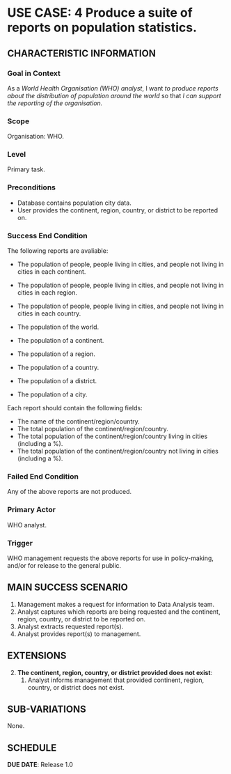 # USE CASE: 4 Produce a suite of reports on population statistics.
## CHARACTERISTIC INFORMATION

### Goal in Context

As a *World Health Organisation (WHO) analyst*, I want *to produce reports about the distribution of population around the world* so that *I can support the reporting of the organisation.*

### Scope

Organisation: WHO.

### Level

Primary task.

### Preconditions

* Database contains population city data.
* User provides the continent, region, country, or district to be reported on.

### Success End Condition

The following reports are avaliable:
* The population of people, people living in cities, and people not living in cities in each continent.
* The population of people, people living in cities, and people not living in cities in each region.
* The population of people, people living in cities, and people not living in cities in each country.

* The population of the world.
* The population of a continent.
* The population of a region.
* The population of a country.
* The population of a district.
* The population of a city.

Each report should contain the following fields:
* The name of the continent/region/country.
* The total population of the continent/region/country.
* The total population of the continent/region/country living in cities (including a %).
* The total population of the continent/region/country not living in cities (including a %).

### Failed End Condition

Any of the above reports are not produced.

### Primary Actor

WHO analyst.

### Trigger

WHO management requests the above reports for use in policy-making, and/or for release to the general public.

## MAIN SUCCESS SCENARIO

1. Management makes a request for information to Data Analysis team.
2. Analyst captures which reports are being requested and the continent, region, country, or district to be reported on.
3. Analyst extracts requested report(s).
4. Analyst provides report(s) to management.

## EXTENSIONS

2. **The continent, region, country, or district provided does not exist**:
   1. Analyst informs management that provided continent, region, country, or district does not exist.

## SUB-VARIATIONS

None.

## SCHEDULE

**DUE DATE**: Release 1.0

